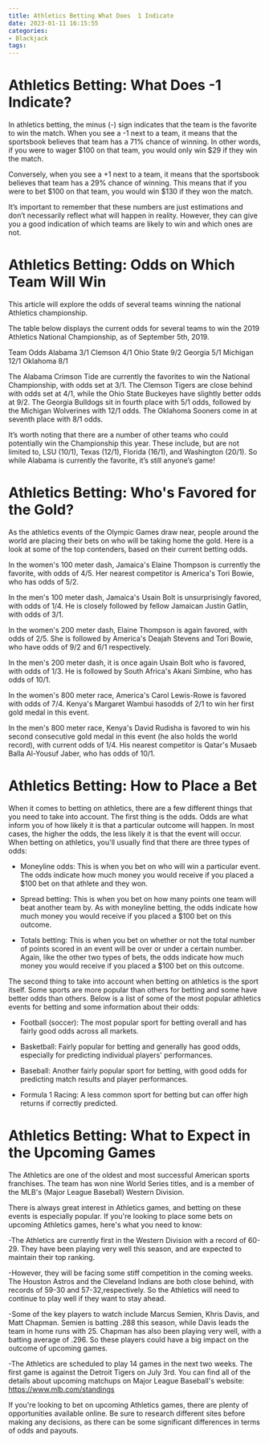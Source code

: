 ```yaml
---
title: Athletics Betting What Does  1 Indicate
date: 2023-01-11 16:15:55
categories:
- Blackjack
tags:
---
```



#  Athletics Betting: What Does -1 Indicate?

In athletics betting, the minus (-) sign indicates that the team is the favorite to win the match. When you see a -1 next to a team, it means that the sportsbook believes that team has a 71% chance of winning. In other words, if you were to wager $100 on that team, you would only win $29 if they win the match.

Conversely, when you see a +1 next to a team, it means that the sportsbook believes that team has a 29% chance of winning. This means that if you were to bet $100 on that team, you would win $130 if they won the match.

It’s important to remember that these numbers are just estimations and don’t necessarily reflect what will happen in reality. However, they can give you a good indication of which teams are likely to win and which ones are not.

#  Athletics Betting: Odds on Which Team Will Win

This article will explore the odds of several teams winning the national Athletics championship.

The table below displays the current odds for several teams to win the 2019 Athletics National Championship, as of September 5th, 2019.

Team Odds Alabama 3/1 Clemson 4/1 Ohio State 9/2 Georgia 5/1 Michigan 12/1 Oklahoma 8/1

The Alabama Crimson Tide are currently the favorites to win the National Championship, with odds set at 3/1. The Clemson Tigers are close behind with odds set at 4/1, while the Ohio State Buckeyes have slightly better odds at 9/2. The Georgia Bulldogs sit in fourth place with 5/1 odds, followed by the Michigan Wolverines with 12/1 odds. The Oklahoma Sooners come in at seventh place with 8/1 odds.

It’s worth noting that there are a number of other teams who could potentially win the Championship this year. These include, but are not limited to, LSU (10/1), Texas (12/1), Florida (16/1), and Washington (20/1). So while Alabama is currently the favorite, it’s still anyone’s game!

#  Athletics Betting: Who's Favored for the Gold?

As the athletics events of the Olympic Games draw near, people around the world are placing their bets on who will be taking home the gold. Here is a look at some of the top contenders, based on their current betting odds.

In the women's 100 meter dash, Jamaica's Elaine Thompson is currently the favorite, with odds of 4/5. Her nearest competitor is America's Tori Bowie, who has odds of 5/2.

In the men's 100 meter dash, Jamaica's Usain Bolt is unsurprisingly favored, with odds of 1/4. He is closely followed by fellow Jamaican Justin Gatlin, with odds of 3/1.

In the women's 200 meter dash, Elaine Thompson is again favored, with odds of 2/5. She is followed by America's Deajah Stevens and Tori Bowie, who have odds of 9/2 and 6/1 respectively.

In the men's 200 meter dash, it is once again Usain Bolt who is favored, with odds of 1/3. He is followed by South Africa's Akani Simbine, who has odds of 10/1.

In the women's 800 meter race, America's Carol Lewis-Rowe is favored with odds of 7/4. Kenya's Margaret Wambui hasodds of 2/1 to win her first gold medal in this event.

In the men's 800 meter race, Kenya's David Rudisha is favored to win his second consecutive gold medal in this event (he also holds the world record), with current odds of 1/4. His nearest competitor is Qatar's Musaeb Balla Al-Yousuf Jaber, who has odds of 10/1.

#  Athletics Betting: How to Place a Bet

When it comes to betting on athletics, there are a few different things that you need to take into account. The first thing is the odds. Odds are what inform you of how likely it is that a particular outcome will happen. In most cases, the higher the odds, the less likely it is that the event will occur. When betting on athletics, you'll usually find that there are three types of odds:

- Moneyline odds: This is when you bet on who will win a particular event. The odds indicate how much money you would receive if you placed a $100 bet on that athlete and they won.

- Spread betting: This is when you bet on how many points one team will beat another team by. As with moneyline betting, the odds indicate how much money you would receive if you placed a $100 bet on this outcome.

- Totals betting: This is when you bet on whether or not the total number of points scored in an event will be over or under a certain number. Again, like the other two types of bets, the odds indicate how much money you would receive if you placed a $100 bet on this outcome.

The second thing to take into account when betting on athletics is the sport itself. Some sports are more popular than others for betting and some have better odds than others. Below is a list of some of the most popular athletics events for betting and some information about their odds:

- Football (soccer): The most popular sport for betting overall and has fairly good odds across all markets.

- Basketball: Fairly popular for betting and generally has good odds, especially for predicting individual players' performances.

- Baseball: Another fairly popular sport for betting, with good odds for predicting match results and player performances.

- Formula 1 Racing: A less common sport for betting but can offer high returns if correctly predicted.

#  Athletics Betting: What to Expect in the Upcoming Games

The Athletics are one of the oldest and most successful American sports franchises. The team has won nine World Series titles, and is a member of the MLB's (Major League Baseball) Western Division.

There is always great interest in Athletics games, and betting on these events is especially popular. If you're looking to place some bets on upcoming Athletics games, here's what you need to know:

-The Athletics are currently first in the Western Division with a record of 60-29. They have been playing very well this season, and are expected to maintain their top ranking.

-However, they will be facing some stiff competition in the coming weeks. The Houston Astros and the Cleveland Indians are both close behind, with records of 59-30 and 57-32,respectively. So the Athletics will need to continue to play well if they want to stay ahead.

-Some of the key players to watch include Marcus Semien, Khris Davis, and Matt Chapman. Semien is batting .288 this season, while Davis leads the team in home runs with 25. Chapman has also been playing very well, with a batting average of .296. So these players could have a big impact on the outcome of upcoming games.

-The Athletics are scheduled to play 14 games in the next two weeks. The first game is against the Detroit Tigers on July 3rd. You can find all of the details about upcoming matchups on Major League Baseball's website: https://www.mlb.com/standings


If you're looking to bet on upcoming Athletics games, there are plenty of opportunities available online. Be sure to research different sites before making any decisions, as there can be some significant differences in terms of odds and payouts.